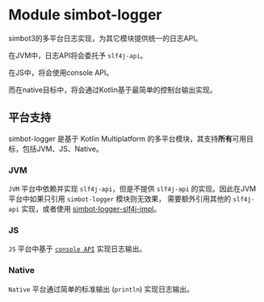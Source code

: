 # Module simbot-logger

simbot3的多平台日志实现，为其它模块提供统一的日志API。

在JVM中，日志API将会委托予 `slf4j-api`。

在JS中，将会使用console API。

而在native目标中，将会通过Kotlin基于最简单的控制台输出实现。

## 平台支持

simbot-logger 是基于 Kotlin Multiplatform 的多平台模块，其支持**所有**可用目标，包括JVM、JS、Native。

### JVM

`JVM` 平台中依赖并实现 `slf4j-api`，但是不提供 `slf4j-api` 的实现。因此在JVM平台中如果只引用 `simbot-logger` 模块则无效果，
需要额外引用其他的 `slf4j-api` 实现，或者使用 [simbot-logger-slf4j-impl](../simbot-logger-slf4j-impl)。

### JS

`JS` 平台中基于 [`console API`](https://developer.mozilla.org/en/DOM/console) 实现日志输出。

### Native

`Native` 平台通过简单的标准输出 (`println`) 实现日志输出。
